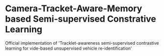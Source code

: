 # Camera-Tracket-Aware-Memory based Semi-supervised Constrative Learning
Official implementation of 'Tracklet-awareness  semi-supervised contrastive learning for vide-based unsupervised vehicle re-identification'
